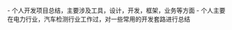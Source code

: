 <!-- index.md -->
<confetti />
- 个人开发项目总结，主要涉及工具，设计，开发，框架，业务等方面
- 个人主要在电力行业，汽车检测行业工作过，对一些常用的开发套路进行总结



